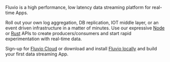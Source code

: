 Fluvio is a high performance, low latency data streaming platform for real-time Apps.

Roll out your own log aggregation, DB replication, IOT middle layer, or an event driven infrastructure in a matter of minutes. 
Use our expressive <a href="https://nodejs.org/" target="_blank">Node</a> or <a href="https://www.rust-lang.org/" target="_blank">Rust</a> APIs to create producers/consumers and start rapid experimentation with real-time data.

Sign-up for <a href="/docs/getting-started/fluvio-cloud">Fluvio Cloud</a> or download and install <a href="/docs/getting-started/fluvio-local">Fluvio locally</a> and build your first data streaming App.


<!-- 

Fluvio is a high performance, low latency data streaming platform built for developers.

================
Fluvio is a high performance, low latency data streaming platform built for real-time Apps that can run on Mobile, Edge, Cloud, and your Data Center.

Roll out your own log aggregation, DB replication, IOT middle layer, or an event driven infrastructure in a matter of minutes. 
Use our expressive <a href="https://nodejs.org/" target="_blank">Node</a>, <a href="https://www.rust-lang.org/" target="_blank">Rust</a> or <a href="https://developer.apple.com/swift/" target="_blank">Swift</a> APIs to create producers/consumers and start rapid experimentation with real-time data.

Sign-up for <a href="/signup">Fluvio Cloud</a> or download and install <a href="https://github.com/infinyon/fluvio" target="_blank">Fluvio Open Source</a> and build your first data streaming App.

================

Roll out your own log aggregation, DB replication, change data capture (CDC), or IOT middle layer in matter of minutes. 
Our language-native bindings for <a href="https://www.rust-lang.org/" target="_blank">Rust</a> and <a href="https://nodejs.org/" target="_blank">Node</a>, you can add real-time data streaming in matter of minutes.

With language-native bindings for <a href="https://www.rust-lang.org/" target="_blank">Rust</a> and <a href="https://nodejs.org/" target="_blank">Node</a>, you can add real-time data streaming support to distributed Apps in matter of minutes. You could also roll out your own log aggregation, DB replication, change data capture (CDC), or IOT middle layer.

================


Next generation collaboration tools, distributed Apps, data pipelines, ML streams, IOT aggregators need a powerful infrastructure to process **data in real-time**.

Fluvio is an **open source** data streaming platform **built for developers**.  Whether you're looking to add data streaming capabilities to your application, need to aggregate logs for your infrastructure, or are seeking a Change Data Capture (CDC) solution, Fluvio is the data streaming platform for you.

<ins>Alpha-1</ins> focuses on **core data streaming** use cases such as _Log aggregation_, _Db capture (CDC)_, and simple _Collaboration Apps_. 

=================

Expectations for Apps that deliver **data in real-time** is at an all-time high.

The need for data driven collaborative tools - with emphasis on real-time decision making - is at an all-time high.


Everything is going digital, off touch, automated, highly 
customizable, self healing, and ML driven.

collaboration based on data pipelines is critical.   data stream based infrastructure is key to unlock that productivity...

The need for data driven collaborative tools - with emphasis on real-time decision making - is at an all-time high.


=======================

without data driven infrastructure   and capability,  your businesses are dead in post covid world.   everything is going digital,  off touch, automated, highly customizable, massive sensor integration and ML driven algorithm.

=======================

Expectations for application with real-time data analysis and decision making capabilities is at an all-time high. 

With Fluvio **real-time streaming platform** developers can give their application a highly resilient data layer optimized for speed, scale, security and resiliency. 

=======================

Build powerful distributed apps on Fluvio **real-time streaming** platform. Cloud native backend and small footprint client, makes it ideal for any environment, _data center_, _cloud_ , or _IOT_

No infrastructure to manage, just create an account on [Fluvio Cloud](docs/getting-started/quick-start/) and start streaming. Checkout our blog [From zero to streaming in 5 minutes](/docs/getting-started/overview/)

=======================
-->
